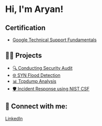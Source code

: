 <h1>Hi, I'm Aryan! </h1>



<h2> Certification </h2>

- [Google Technical Support Fundamentals](https://coursera.org/share/f85fea3638aa67e827081d9a77ad7952)


## 👨‍💻 Projects

- [🔍 Conducting Security Audit](https://github.com/Aryan0679/Conducting-Security-Audit)  
- [🌐 SYN Flood Detection](https://github.com/Aryan0679/Network-Attack-Analysis)  
- [📊 Tcpdump Analysis](https://github.com/Aryan0679/Tcpdump-Analysis)  
- [🛡️ Incident Response using NIST CSF](https://github.com/Aryan0679/Incident-Response-NIST-CSF)


 

<h2> 🤳 Connect with me:</h2>

[LinkedIn](https://www.linkedin.com/in/aryan-alam-a78232361/)



